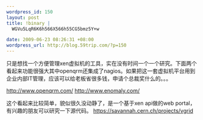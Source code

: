 ```yaml
--- 
wordpress_id: 150
layout: post
title: !binary |
  WGVu5LqR6K6h566X566h55CG5bmz5Y+w

date: 2009-06-23 08:26:31 +08:00
wordpress_url: http://blog.59trip.com/?p=150
---
```

只是想找一个方便管理xen虚拟机的工具，实在没有时间一个一个研究。下面两个看起来功能很强大其中openqrm还集成了nagios。如果把这一套虚拟机平台用到企业内部IT管理，应该可以给老板省很多钱，申请个总裁奖什么的。。。

<a href="http://www.openqrm.com/">http://www.openqrm.com/</a>
<a href="http://www.enomaly.com/">http://www.enomaly.com/</a>

这个看起来比较简单，貌似很久没动静了，是一个基于xen api做的web portal，有兴趣的朋友可以研究一下源代码。
<a href="https://savannah.cern.ch/projects/vgrid">https://savannah.cern.ch/projects/vgrid</a>
